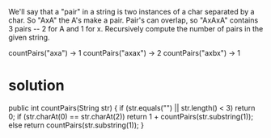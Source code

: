 We'll say that a "pair" in a string is two instances of a char separated by a char. So "AxA" the A's make a pair. Pair's can overlap, so "AxAxA" contains 3 pairs -- 2 for A and 1 for x. Recursively compute the number of pairs in the given string.

countPairs("axa") → 1
countPairs("axax") → 2
countPairs("axbx") → 1


# solution

public int countPairs(String str) {
  if (str.equals("") || str.length() < 3) return 0;
  if (str.charAt(0) == str.charAt(2)) return 1 + countPairs(str.substring(1));
  else return countPairs(str.substring(1));
}